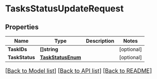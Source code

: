 # TasksStatusUpdateRequest

## Properties

Name | Type | Description | Notes
------------ | ------------- | ------------- | -------------
**TaskIDs** | **[]string** |  | [optional] 
**TaskStatus** | [**TaskStatusEnum**](TaskStatusEnum.md) |  | [optional] 

[[Back to Model list]](../README.md#documentation-for-models) [[Back to API list]](../README.md#documentation-for-api-endpoints) [[Back to README]](../README.md)

<style>
     p, ul, ol, li { font-size: 18px !important;}
</style>



